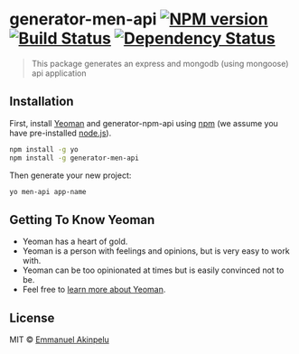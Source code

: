 # generator-men-api [![NPM version][npm-image]][npm-url] [![Build Status][travis-image]][travis-url] [![Dependency Status][daviddm-image]][daviddm-url]
> This package generates an express and mongodb (using mongoose) api application

## Installation

First, install [Yeoman](http://yeoman.io) and generator-npm-api using [npm](https://www.npmjs.com/) (we assume you have pre-installed [node.js](https://nodejs.org/)).

```bash
npm install -g yo
npm install -g generator-men-api
```

Then generate your new project:

```bash
yo men-api app-name
```

## Getting To Know Yeoman

 * Yeoman has a heart of gold.
 * Yeoman is a person with feelings and opinions, but is very easy to work with.
 * Yeoman can be too opinionated at times but is easily convinced not to be.
 * Feel free to [learn more about Yeoman](http://yeoman.io/).

## License

MIT © [Emmanuel Akinpelu]()


[npm-image]: https://badge.fury.io/js/generator-express-default-api.svg
[npm-url]: https://npmjs.org/package/generator-express-default-api
[travis-image]: https://travis-ci.org/hemor/generator-express-default-api.svg?branch=master
[travis-url]: https://travis-ci.org/hemor/generator-express-default-api
[daviddm-image]: https://david-dm.org/hemor/generator-express-default-api.svg?theme=shields.io
[daviddm-url]: https://david-dm.org/hemor/generator-express-default-api
